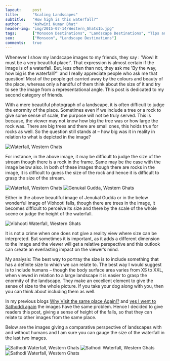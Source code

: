 ```yaml
---
layout:     post
title:      "Scaling Landscapes"
subtitle:   "How high is this waterfall?"
author:     "Ashwini Kumar Bhat"
header-img: "img/2015-07-14/Western_Ghats1b.jpg"
tags:		["Monsoon Destinations", "Landscape Destinations", "Tips and Tricks"]
seo:		["Monsoon", "Landscape Destinations"]
comments:   true
---
```


<p>Whenever I show my landscape images to my friends, they say : 'Wow! It must be a very beautiful place!'. That expression is almost certain if the image is of a waterfall. But, less often than not, they ask me 'By the way, how big is the waterfall?'' and I really appreciate people who ask me that question! Most of the people get carried away by the colours and beauty of the place, whereas only a handful of them think about the size of it and try to see the image from a representational angle. This post is dedicated to my second category of friends.</p>

<p>With a mere beautiful photograph of a landscape, it is often difficult to judge the enormity of the place. Sometimes even if we include a tree or a rock to give some sense of scale, the purpose will not be truly served. This is because, the viewer may not know how big the tree was or how large the rock was. There are big trees and there are small ones, this holds true for rocks as well. So the question still stands at – how big was it in reality in relation to what is depicted in the image?</p>

<img src="{{ site.baseurl}}/img/2015-07-14/Western_Ghats1a.jpg" alt="Waterfall, Western Ghats">

<p>For instance, in the above image, it may be difficult to judge the size of the stream though there is a rock in the frame. Same may be the case with the image below also. In both of these images though there are rocks in the image, it is difficult to guess the size of the rock and hence it is difficult to grasp the size of the stream.</p>

<img src="{{ site.baseurl}}/img/2015-07-14/Western_Ghats1b.jpg" alt="Waterfall, Western Ghats">
<img src="{{ site.baseurl}}/img/2015-07-14/Western_Ghats2a.jpg" alt="Genukal Gudda, Western Ghats">

<p>Either in the above beautiful image of Jenukal Gudda or in the below wonderful image of Vibhooti falls, though there are trees in the image,  it becomes difficult to perceive its size and there by the scale of the whole scene or judge the height of the waterfall.</p>

<img src="{{ site.baseurl}}/img/2015-07-14/Western_Ghats2b.jpg" alt="Vibhooti Waterfall, Western Ghats">

<p>It is not a crime when one does not give a reality view where size can be interpreted. But sometimes it is important, as it adds a different dimension to the image and the viewer will get a relative perspective and this outlook  can create an everlasting impact on the viewer’s mind.</p>

<p>My analysis:  The best way to portray the size is to include something that has a definite size to which we can relate to. The best way I would suggest is to include humans – though the body surface area varies from XS to XXL, when viewed in relation to a large landscape it is easier to grasp the enormity of the landscape. They make an excellent element to give the sense of size to the whole picture. If you take your dog along with you, then you can think about including them as well.</p>

<p>In my previous blogs <a href="http://recitals.wilderhood.com/2015/09/30/Sathoddi-Falls-Why-visit-the-same-place-again%20.html"  target="_blank">Why Visit the same place Again!?</a> and <a href="http://recitals.wilderhood.com/2015/10/10/Sathoddi-Yes-I-went-to-sathoddi-again.html"  target="_blank">yes I went to Sathoddi again</a> the images have the same problem.  Hence I decided to give readers this post, giving a sense of height of the falls, so that they can relate to other images from the same place.</p>

<p>Below are the images giving a comparative perspective of landscapes with and without humans and I am sure you can gauge the size of the waterfall in the last two images.</p>  

<img src="{{ site.baseurl}}/img/2015-07-14/Western_Ghats1.jpg" alt="Sathodi Waterfall, Western Ghats">
<img src="{{ site.baseurl}}/img/2015-07-14/Western_Ghats2.jpg" alt="Sathodi Waterfall, Western Ghats">
<img src="{{ site.baseurl}}/img/2015-07-14/Western_Ghats3.jpg" alt="Sathodi Waterfall, Western Ghats">




